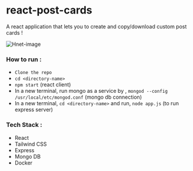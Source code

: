 # react-post-cards
A react application that lets you to create and copy/download custom post cards !

![Hnet-image](https://user-images.githubusercontent.com/79823203/145794283-12c94c3c-bfbd-4d8d-9185-8ec549f56560.gif)

### How to run :

- `Clone the repo`
- `cd <directory-name>`
- `npm start` (react client)
-  In a new terminal, run mongo as a service by , `mongod --config /usr/local/etc/mongod.conf` (mongo db connection)
-  In a new terminal, `cd <directory-name>` and run, `node app.js` (to run express server)

### Tech Stack :

- React
- Tailwind CSS
- Express
- Mongo DB
- Docker
